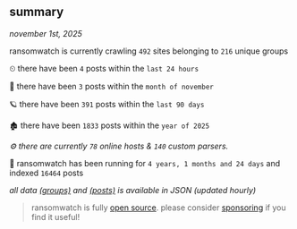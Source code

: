 
## summary
_november 1st, 2025_

ransomwatch is currently crawling `492` sites belonging to `216` unique groups

⏲ there have been `4` posts within the `last 24 hours`

🦈 there have been `3` posts within the `month of november`

🪐 there have been `391` posts within the `last 90 days`

🏚 there have been `1833` posts within the `year of 2025`

_⚙️ there are currently `78` online hosts & `140` custom parsers._

🦕 ransomwatch has been running for `4 years, 1 months and 24 days` and indexed `16464` posts

_all data  [(groups)](http://ransomwhat.telemetry.ltd/groups) and [(posts)](http://ransomwhat.telemetry.ltd/posts) is available in JSON (updated hourly)_

> ransomwatch is fully [open source](https://github.com/joshhighet/ransomwatch#ransomwatch--). please consider [sponsoring](https://github.com/sponsors/joshhighet) if you find it useful!
